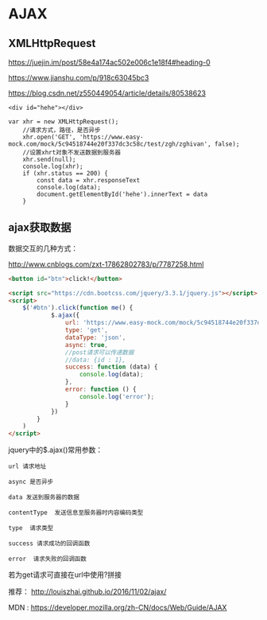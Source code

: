 # AJAX

## XMLHttpRequest
https://juejin.im/post/58e4a174ac502e006c1e18f4#heading-0

https://www.jianshu.com/p/918c63045bc3

https://blog.csdn.net/z550449054/article/details/80538623


```
<div id="hehe"></div>

var xhr = new XMLHttpRequest();
    //请求方式，路径，是否异步
    xhr.open('GET', 'https://www.easy-mock.com/mock/5c94518744e20f337dc3c58c/test/zgh/zghivan', false);
    //设置xhrt对象不发送数据到服务器
    xhr.send(null);
    console.log(xhr);
    if (xhr.status == 200) {
        const data = xhr.responseText
        console.log(data);
        document.getElementById('hehe').innerText = data
    }
```

## ajax获取数据
数据交互的几种方式：

http://www.cnblogs.com/zxt-17862802783/p/7787258.html

```html
<button id="btn">click!</button>

<script src="https://cdn.bootcss.com/jquery/3.3.1/jquery.js"></script>
<script>
    $('#btn').click(function me() {
            $.ajax({
                url: 'https://www.easy-mock.com/mock/5c94518744e20f337dc3c58c/test/zgh/zghivan',
                type: 'get',
                dataType: 'json',
                async: true,
                //post请求可以传递数据
                //data: {id : 1},
                success: function (data) {
                    console.log(data);
                },
                error: function () {
                    console.log('error');
                }
            })
        }
    )
</script>
```
jquery中的$.ajax()常用参数：
```
url 请求地址

async 是否异步

data 发送到服务器的数据

contentType  发送信息至服务器时内容编码类型

type  请求类型

success 请求成功的回调函数

error  请求失败的回调函数
```
若为get请求可直接在url中使用?拼接

推荐： http://louiszhai.github.io/2016/11/02/ajax/

MDN : https://developer.mozilla.org/zh-CN/docs/Web/Guide/AJAX